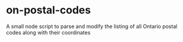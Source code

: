 # on-postal-codes
A small node script to parse and modify the listing of all Ontario postal codes along with their coordinates

